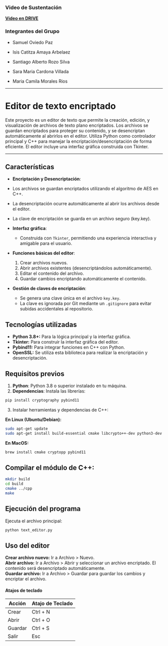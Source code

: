 ### Video de Sustentación
**[Video en DRIVE](https://drive.google.com/file/d/1CTIwFtoR6vd6ellOqxm2x5oW6lLBoJ9H/view?usp=sharing)**

### Integrantes del Grupo

- Samuel Oviedo Paz

- Isis Catitza Amaya Arbelaez

- Santiago Alberto Rozo Silva

- Sara Maria Cardona Villada

- Maria Camila Morales Rios

---

# Editor de texto encriptado

Este proyecto es un editor de texto que permite la creación, edición, y visualización de archivos de texto plano encriptados. Los archivos se guardan encriptados para proteger su contenido, y se desencriptan automáticamente al abrirlos en el editor. Utiliza Python como controlador principal y C++ para manejar la encriptación/desencriptación de forma eficiente. El editor incluye una interfaz gráfica construida con Tkinter.

---

## Características

- **Encriptación y Desencriptación**:
- Los archivos se guardan encriptados utilizando el algoritmo de AES en C++.
- La desencriptación ocurre automáticamente al abrir los archivos desde el editor.
- La clave de encriptación se guarda en un archivo seguro (key.key).

- **Interfaz gráfica**:
  - Construida con `Tkinter`, permitiendo una experiencia interactiva y amigable para el usuario.

- **Funciones básicas del editor**:
  1. Crear archivos nuevos.
  2. Abrir archivos existentes (desencriptándolos automáticamente).
  3. Editar el contenido del archivo.
  4. Guardar cambios encriptando automáticamente el contenido.

- **Gestión de claves de encriptación**:
  - Se genera una clave única en el archivo `key.key`.
  - La clave es ignorada por Git mediante un `.gitignore` para evitar subidas accidentales al repositorio.

## Tecnologías utilizadas

- **Python 3.8+:** Para la lógica principal y la interfaz gráfica.
- **Tkinter:** Para construir la interfaz gráfica del editor.
- **Pybind11:** Para integrar funciones en C++ con Python.
- **OpenSSL:** Se utiliza esta biblioteca para realizar la encriptación y desencriptación.


## Requisitos previos

1. **Python**: Python 3.8 o superior instalado en tu máquina.
2. **Dependencias**: Instala las librerías:
  ```bash
  pip install cryptography pybind11
  ```
3. Instalar herramientas y dependencias de C++:   

**En Linux (Ubuntu/Debian):**
  ```bash
  sudo apt-get update   
  sudo apt-get install build-essential cmake libcrypto++-dev python3-dev
  ```


**En MacOS:**
  ```bash
  brew install cmake cryptopp pybind11
  ```

  ## Compilar el módulo de C++:
  ```bash
  mkdir build
  cd build
  cmake ../cpp
  make
  ```

## Ejecución del programa
Ejecuta el archivo principal:   
```python
python text_editor.py
```
## Uso del editor
**Crear archivo nuevo:** Ir a Archivo > Nuevo.   
**Abrir archivo:** Ir a Archivo > Abrir y seleccionar un archivo encriptado. El contenido será desencriptado automáticamente.   
**Guardar archivo:** Ir a Archivo > Guardar para guardar los cambios y encriptar el archivo.

#### Atajos de teclado

| Acción   | Atajo de Teclado |
|----------|------------------|
| Crear    | Ctrl + N         |
| Abrir    | Ctrl + O         |
| Guardar  | Ctrl + S         |
| Salir    | Esc              |




